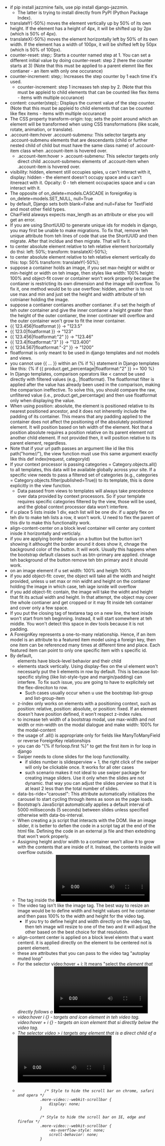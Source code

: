 - if pip install jazzmine fails, use pip install django-jazzmin.
  - The latter is trying to install directly from PyPI (Python Package Index).
- translateY(-50%) moves the element vertically up by 50% of its own height. If the element has a height of 4px, it will be shifted up by 2px (which is 50% of 4px).
- translateX(-50%) moves the element horizontally left by 50% of its own width. If the element has a width of 100px, it will be shifted left by 50px (which is 50% of 100px).
- counter-reset: step;: Starts a counter named step at 1. You can set a different initial value by doing counter-reset: step 2 (here the counter starts at 3) (Note that this must be applied to a parent elemnt like flex contianer - an item with only one occurance)
- counter-increment: step;: Increases the step counter by 1 each time it's used.
  - counter-increment: step 1 increases teh step by 2. (Note that this must be appleid to child elements that can be counted like flex items - items with multiple occurance)
- content: counter(step);: Displays the current value of the step counter. (Note that this must be appleid to child elements that can be counted like flex items - items with multiple occurance)
- The CSS property transform-origin: top; sets the point around which an element will be transformed when using CSS transformations (like scale, rotate, animation, or translate).
- .account-item:hover .account-submenu: This selector targets any .account-submenu elements that are descendants (child or further nested child of child but must have the same class name) of .account-item class when .account-item is hovered over.
  - .account-item:hover > .account-submenu: This selector targets only direct child .account-submenu elements of .account-item when .account-item is hovered over.
- visibility: hidden, element still occupies spies, u can't interact with it, display: hidden - the element doesn't occupy space and u can't itnereact with it. Opcaity: 0 - teh element occupacies space and u can interact with it.
- The opposite of on_delete=models.CASCADE in foreignKey is on_delete=models.SET_NULL, null=True
- by default, Django sets both blank=False and null=False for TextField and most other field types.
- CharField alaways expects max_length as an attribute or else you will get an error.
- If you are using ShortUUID to generate unique ids for models in django, you may first be unable to make migrations. To fix that, remove teh unique attribute from teh lines of code that use the ShortUUID and then migrate. After that incldue and then migrate. That will fix it.
- to center absolute element relative to teh relative element horizontally do thsi: left: 50%; transform: translateX(-50%);
- to center absolute element relative to teh relative element vertically do this: top: 50% transform: translateY(-50%);
- suppose a container holds an image, if you set max-height or widht or min-height or width on teh image, then styles like width: 100% height: 100% and object-fit cover or container won't work properly becasue the contianer is restricting its own dimension and the image will overflow. To fix it, one method would be to use overflow: hidden, another is to not use max and min and just set the height and width attribute of teh cotnianer holding the image.
- suppose a contianer contianes another contianer. if u set the heigth of teh outer container and give the inner contianer a height greater than the height of the outer contianer, the inner continaer will overflow and the outer container won't grow to fit the inner container.
- {{ 123.456|floatformat }} → "123.5"
- {{ 123.0|floatformat }} → "123"
- {{ 123.456|floatformat:"2" }} → "123.46"
- {{ 123.4|floatformat:"3" }} → "123.400"
- {{ 1234.567|floatformat:"-2" }} → "1200"
- floatformat is only meant to be used in django templates and not models and views.
- you cannot use {{ ... }} within an {% if %} statement in Django templates like this: {% if {{ product.get_percentage|floatformat:"2" }} >= 100 %}
- In Django templates, comparison operators like < cannot be used directly with filtered values (e.g., |floatformat). The floatformat filter is applied after the value has already been used in the comparison, making the comparison ineffective. To solve this, you should compare the raw, unfiltered value (i.e., product.get_percentage) and then use floatformat only when displaying the value.
- When using position: absolute, the element is positioned relative to its nearest positioned ancestor, and it does not inherently include the padding of its container. This means that any padding applied to the container does not affect the positioning of the absolutely positioned element. It will position based on teh width of the element. Not that a position absolute requires a position relative on its parent element not another child element. If not provided then, it will position relative to its parent element, regardless.
- Note that if your url path passes an argument like id like this path("home/<categoryId>/"), the view function must use this same argument exactly like this def index(request, categoryId)
- If your context processor is passing categories = Category.objects.all() to all templates, this data will be available globally across your site. If a specific view needs to pass a filtered set of categories (e.g., categories = Category.objects.filter(published=True)) to its template, this is done explicitly in the view function.
  - Data passed from views to templates will always take precedence over data provided by context processors. So if your template requires specific categories filtered by the view, those will be used, and the global context processor data won’t interfere.
- if u place 5 lists inside 1 div, each list will be one div. if u apply flex on teh div to make teh lists a row, it won't work. U need to flex the parent of this div to make this functionality work.
- align-content-center on a block level container will center any content inisde it horizontally and verticlaly.
- if you are applying border radius on a button but the button isn't showing it althought the border around it does show it, chnage the background color of the button. It will work. Usually this happens when the bootstrap default classes such as btn-primary are applied. chnage teh background of the button remove teh btn primary and it should work.
- on an image element if u set width: 100% and heigth 100%
- if you add object-fit: cover, the object will take all the width and height provided, unless u set max or min widht and height on the contianer holding the image in which case, teh iage isnide will overflow
- if you add object-fit: contain, the image will take the widht and height that fit its actual width and height. In that attempt, the object may cover the whole contianer and get cropped or it may fit inside teh container and cover only a few space.
- If you put the closing tag of textarea tag on a new line, the text inisde won't start from teh beginning. Instead, it will start somewhere at teh middle. You won't detect this space in dev tools because it is not padding.
- A ForeignKey represents a one-to-many relationship. Hence, if an item model is an attribute to a featured item model using a foreign key, then one item can be referenced many times at different time and place. Each featured item can point to only one specific item with s specific id.
- By default, <ul> elements have block-level behavior and their child <li> elements stack vertically. Using display-flex on the ul element won't necessarly put the li elements in row by default. This is because list-specific styling (like list-style-type and margin/padding) can interfere. To fix such issue, you are going to have to explicitely set the flex-direciton to row.
  - Such cases usually occur when u use the bootstrap list-group and list-group-item
- z-index only works on elements with a positioning context, such as position: relative, position: absolute, or position: fixed. If an element doesn't have position defined, it won’t respect z-index rules.
- to increase teh width of a bootstrap modal, use max-width and not width or min-width on the modal dialogue and make width: 100% for the modal-content
- the usage of .all() is appropriate only for fields like ManyToManyField or reverse ForeignKey relationships
- you can do "{% if forloop.first %}" to get the first item in for loop in django
- Swiper needs to clone slides for the loop functionality.
  - if slides number is slidesperview + 1, the right click of the swiper will only be clickable once. It works for all oter cases
  - such scenario makes it not ideal to use swiper package for creating image sliders. Use it only when the slides are not dynamic. that way you can adjust the slides perview so that it is at least 2 less than the total number of slides.
- data-bs-ride="carousel": This attribute automatically initializes the carousel to start cycling through items as soon as the page loads.
- Bootstrap’s JavaScript automatically applies a default interval of 5000 milliseconds (5 seconds) between slides unless specified otherwise with data-bs-interval.
- When creating a js script that interacts with the DOM. like an image slider, it is better to defien the code in a script tag at the end of the html file. Defining the code in an external js file and then extedning that won't work properly.
- Assigning height and/or width to a container won't allow it to grow with the contents that are inside of it. Instead, the contents inside will overflow outside.
- The <source> tag inside the <video> element is used to specify multiple media resources (such as different video formats) for the browser to choose from. This ensures cross-browser compatibility, as not all browsers support the same video formats natively.
  - It is better to use teh video tag and inside it pass the src to teh source tag instead of using teh video tag and directly passing the src attribute to the video tag.
    - The controls attribute on teh video tag adds play/pause buttons and other video controls.
  - On a flex item, if u set the width to 100%, it will grow to occupy the width of the felx container.
- The video tag isn't like the image tag. The best way to resize an image would be to define width and height values ont he container and then pass 100% to the width and height for the video tag.
  - If you try to define height and width directly on the video tag, then teh image will resize to one of the two and it will adjust the other based on the best choice for that resolution.
- align-content center is applied on a block level elemtn that u want centerd. it is applied directly on the element to be centered not is parent element.
- these are attributes that you can pass to the video tag "autoplay muted loop"
- For the selector video:hover + i: It means "select the <i> element that directly follows a <video> element when that <video> is being hovered over."
  - If you have two elements (like <video> and <i>) within the same parent (like a <div>), the adjacent sibling combinator (+) will only select the <i> if it comes immediately after the <video>.
- video:hover i {} - targets and icon element in teh video tag. video:hover + i {} - targets an icon element that si directly below the video tag.
- The selector video > i targets any <i> element that is a direct child of a <video> element. It will only apply styles to an <i> that is directly nested inside the <video>, with no other elements in between. video i: This selector targets all <i> elements that are descendants of a <video> element, regardless of how deep they are nested. This means it will apply styles to any <i> inside the <video>, even if it is wrapped in other elements.
-                 /* Style to hide the scroll bar on chrome, safari and opera */
                .more-video::-webkit-scrollbar {
                    display: none;
                }

                /* Style to hide the scroll bar on IE, edge and firefox */
                .more-video::-webkit-scrollbar {
                    -ms-overflow-style: none;
                    scroll-behavior: none;
                }
